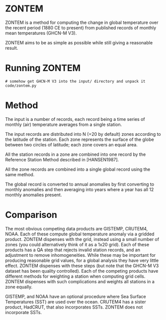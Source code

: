ZONTEM
======

ZONTEM is a method for computing the change in global temperature over
the recent period (1880 CE to present) from published records of
monthly mean temperatures (GHCN-M V3).

ZONTEM aims to be as simple as possible while still giving a
reasonable result.

Running ZONTEM
==============

```
# somehow get GHCN-M V3 into the input/ directory and unpack it
code/zontem.py
```

Method
======

The input is a number of records, each record being a
time series of monthly (air) temperature averages from a single
station.

The input records are distributed into N (=20 by default) zones
according to the latitude of the station. Each zone represents
the surface of the globe between two circles of latitude; each
zone covers an equal area.

All the station records in a zone are combined into one record by the
Reference Station Method described in [HANSEN1987].

All the zone records are combined into a single global record using the
same method.

The global record is converted to annual anomalies by first
converting to monthly anomalies and then averaging into years
where a year has all 12 monthly anomalies present. 

Comparison
==========

The most obvious competing data products are GISTEMP, CRUTEM4,
NOAA. Each of these compute global temperature anomaly via a
gridded product. ZONTEM dispenses with the grid, instead using a
small number of zones (you could alternatively think of it as a
1x20 grid). Each of these products has a QA step that rejects
invalid station records, and an adjustment to remove
inhomogeneities. While these may be important for producing
reasonable grid values, for a global analysis they have very
little effect. ZONTEM dispenses with these steps (but note that
the GHCN-M V3 dataset has been quality controlled). Each of the
competing products have different methods for weighting a
station when computing grid cells. ZONTEM dispenses with such
complications and weights all stations in a zone equally.

GISTEMP, and NOAA have an optional procedure where Sea Surface
Temperatures (SST) are used over the ocean. CRUTEM4 has a sister
product, HadCRUT, that also incorporates SSTs. ZONTEM does not
incorporate SSTs.
